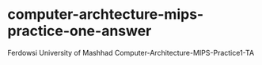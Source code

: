 # computer-archtecture-mips-practice-one-answer

Ferdowsi University of Mashhad Computer-Architecture-MIPS-Practice1-TA
